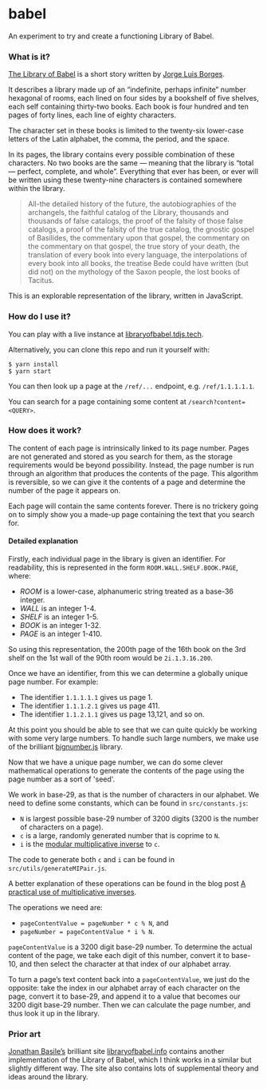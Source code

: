 # babel

An experiment to try and create a functioning Library of Babel.

### What is it?

[The Library of Babel](https://sites.evergreen.edu/politicalshakespeares/wp-content/uploads/sites/226/2015/12/Borges-The-Library-of-Babel.pdf) is a short story written by [Jorge Luis Borges](https://en.wikipedia.org/wiki/Jorge_Luis_Borges).

It describes a library made up of an “indefinite, perhaps infinite” number hexagonal of rooms, each lined on four sides by a bookshelf of five shelves, each self containing thirty-two books. Each book is four hundred and ten pages of forty lines, each line of eighty characters.

The character set in these books is limited to the twenty-six lower-case letters of the Latin alphabet, the comma, the period, and the space.

In its pages, the library contains every possible combination of these characters. No two books are the same — meaning that the library is “total — perfect, complete, and whole”. Everything that ever has been, or ever will be written using these twenty-nine characters is contained somewhere within the library.

> All-the detailed history of the future, the autobiographies of the archangels, the faithful catalog of the Library, thousands and thousands of false catalogs, the proof of the falsity of those false catalogs, a proof of the falsity of the true catalog, the gnostic gospel of Basilides, the commentary upon that gospel, the commentary on the commentary on that gospel, the true story of your death, the translation of every book into every language, the interpolations of every book into all books, the treatise Bede could have written (but did not) on the mythology of the Saxon people, the lost books of Tacitus. 

This is an explorable representation of the library, written in JavaScript.

### How do I use it?

You can play with a live instance at [libraryofbabel.tdjs.tech](https://libraryofbabel.tdjs.tech).

Alternatively, you can clone this repo and run it yourself with:

```
$ yarn install
$ yarn start
```

You can then look up a page at the `/ref/...` endpoint, e.g. `/ref/1.1.1.1.1`.

You can search for a page containing some content at `/search?content=<QUERY>`.

### How does it work?

The content of each page is intrinsically linked to its page number. Pages are not generated and stored as you search for them, as the storage requirements would be beyond possibility. Instead, the page number is run through an algorithm that produces the contents of the page. This algorithm is reversible, so we can give it the contents of a page and determine the number of the page it appears on.

Each page will contain the same contents forever. There is no trickery going on to simply show you a made-up page containing the text that you search for.

#### Detailed explanation

Firstly, each individual page in the library is given an identifier. For readability, this is represented in the form `ROOM.WALL.SHELF.BOOK.PAGE`, where:

* _ROOM_ is a lower-case, alphanumeric string treated as a base-36 integer.
* _WALL_ is an integer 1-4.
* _SHELF_ is an integer 1-5.
* _BOOK_ is an integer 1-32.
* _PAGE_ is an integer 1-410.

So using this representation, the 200th page of the 16th book on the 3rd shelf on the 1st wall of the 90th room would be `2i.1.3.16.200`.

Once we have an identifier, from this we can determine a globally unique page number. For example:

* The identifier `1.1.1.1.1` gives us page 1.
* The identifier `1.1.1.2.1` gives us page 411.
* The identifier `1.1.2.1.1` gives us page 13,121, and so on.

At this point you should be able to see that we can quite quickly be working with some very large numbers. To handle such large numbers, we make use of the brilliant [bignumber.js](https://mikemcl.github.io/bignumber.js/#) library.

Now that we have a unique page number, we can do some clever mathematical operations to generate the contents of the page using the page number as a sort of 'seed'.

We work in base-29, as that is the number of characters in our alphabet. We need to define some constants, which can be found in `src/constants.js`:

* `N` is largest possible base-29 number of 3200 digits (3200 is the number of characters on a page).
* `c` is a large, randomly generated number that is coprime to `N`.
* `i` is the [modular multiplicative inverse](https://en.wikipedia.org/wiki/Modular_multiplicative_inverse) to `c`.

The code to generate both `c` and `i` can be found in `src/utils/generateMIPair.js`.

A better explanation of these operations can be found in the blog post [A practical use of multiplicative inverses](https://ericlippert.com/2013/11/14/a-practical-use-of-multiplicative-inverses).

The operations we need are:

* `pageContentValue = pageNumber * c % N`, and
* `pageNumber = pageContentValue * i % N`.

`pageContentValue` is a 3200 digit base-29 number. To determine the actual content of the page, we take each digit of this number, convert it to base-10, and then select the character at that index of our alphabet array.

To turn a page’s text content back into a `pageContentValue`, we just do the opposite: take the index in our alphabet array of each character on the page, convert it to base-29, and append it to a value that becomes our 3200 digit base-29 number. Then we can calculate the page number, and thus look it up in the library.

### Prior art

[Jonathan Basile’s](https://jonathanbasile.info/) brilliant site [libraryofbabel.info](https://libraryofbabel.info/) contains another implementation of the Library of Babel, which I think works in a similar but slightly different way. The site also contains lots of supplemental theory and ideas around the library.
